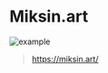 # Miksin.art

![example](https://github.com/miksin/miksin.art/actions/workflows/main.yml/badge.svg)

> https://miksin.art/
